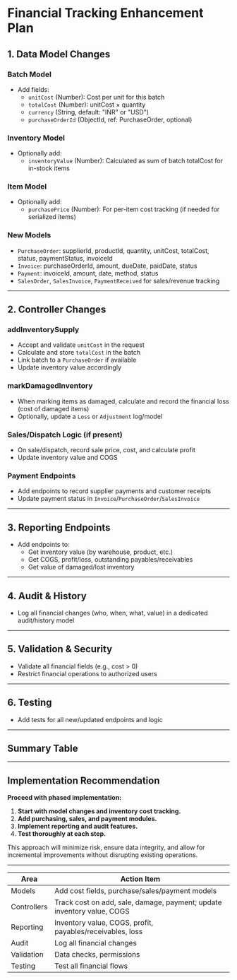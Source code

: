 # Financial Tracking Enhancement Plan

## 1. Data Model Changes

### Batch Model
- Add fields:
  - `unitCost` (Number): Cost per unit for this batch
  - `totalCost` (Number): unitCost × quantity
  - `currency` (String, default: "INR" or "USD")
  - `purchaseOrderId` (ObjectId, ref: PurchaseOrder, optional)

### Inventory Model
- Optionally add:
  - `inventoryValue` (Number): Calculated as sum of batch totalCost for in-stock items

### Item Model
- Optionally add:
  - `purchasePrice` (Number): For per-item cost tracking (if needed for serialized items)

### New Models
- `PurchaseOrder`: supplierId, productId, quantity, unitCost, totalCost, status, paymentStatus, invoiceId
- `Invoice`: purchaseOrderId, amount, dueDate, paidDate, status
- `Payment`: invoiceId, amount, date, method, status
- `SalesOrder`, `SalesInvoice`, `PaymentReceived` for sales/revenue tracking

---

## 2. Controller Changes

### addInventorySupply
- Accept and validate `unitCost` in the request
- Calculate and store `totalCost` in the batch
- Link batch to a `PurchaseOrder` if available
- Update inventory value accordingly

### markDamagedInventory
- When marking items as damaged, calculate and record the financial loss (cost of damaged items)
- Optionally, update a `Loss` or `Adjustment` log/model

### Sales/Dispatch Logic (if present)
- On sale/dispatch, record sale price, cost, and calculate profit
- Update inventory value and COGS

### Payment Endpoints
- Add endpoints to record supplier payments and customer receipts
- Update payment status in `Invoice`/`PurchaseOrder`/`SalesInvoice`

---

## 3. Reporting Endpoints

- Add endpoints to:
  - Get inventory value (by warehouse, product, etc.)
  - Get COGS, profit/loss, outstanding payables/receivables
  - Get value of damaged/lost inventory

---

## 4. Audit & History

- Log all financial changes (who, when, what, value) in a dedicated audit/history model

---

## 5. Validation & Security

- Validate all financial fields (e.g., cost > 0)
- Restrict financial operations to authorized users

---

## 6. Testing

- Add tests for all new/updated endpoints and logic

---

## Summary Table


---

## Implementation Recommendation

**Proceed with phased implementation:**

1. **Start with model changes and inventory cost tracking.**
2. **Add purchasing, sales, and payment modules.**
3. **Implement reporting and audit features.**
4. **Test thoroughly at each step.**

This approach will minimize risk, ensure data integrity, and allow for incremental improvements without disrupting existing operations.

---

| Area         | Action Item                                                                 |
|--------------|-----------------------------------------------------------------------------|
| Models       | Add cost fields, purchase/sales/payment models                              |
| Controllers  | Track cost on add, sale, damage, payment; update inventory value, COGS      |
| Reporting    | Inventory value, COGS, profit, payables/receivables, loss                   |
| Audit        | Log all financial changes                                                   |
| Validation   | Data checks, permissions                                                    |
| Testing      | Test all financial flows                                                    |
